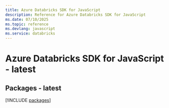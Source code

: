 ```yaml
---
title: Azure Databricks SDK for JavaScript
description: Reference for Azure Databricks SDK for JavaScript
ms.date: 07/10/2025
ms.topic: reference
ms.devlang: javascript
ms.service: databricks
---
```

# Azure Databricks SDK for JavaScript - latest
## Packages - latest
[!INCLUDE [packages](databricks-index.md)]